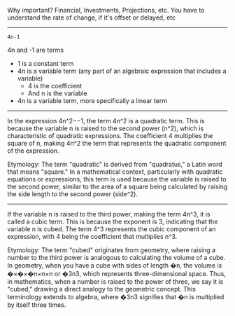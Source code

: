 
Why important? Financial, Investments, Projections, etc. You have to understand the rate of change, if it's offset or delayed, etc

---


`4n-1`

4n and -1 are terms

- 1 is a constant term
- 4n is a variable term (any part of an algebraic expression that includes a variable)
	- 4 is the coefficient
	- And n is the variable
- 4n is a variable term, more specifically a linear term

---

In the expression 4n^2−−1, the term 4n^2 is a quadratic term. This is because the variable n is raised to the second power (n^2), which is characteristic of quadratic expressions. The coefficient 4 multiplies the square of n, making 4n^2 the term that represents the quadratic component of the expression.

Etymology: The term "quadratic" is derived from "quadratus," a Latin word that means "square." In a mathematical context, particularly with quadratic equations or expressions, this term is used because the variable is raised to the second power, similar to the area of a square being calculated by raising the side length to the second power (side^2).

---
  
If the variable n is raised to the third power, making the term 4n^3, it is called a cubic term. This is because the exponent is 3, indicating that the variable n is cubed. The term 4^3 represents the cubic component of an expression, with 4 being the coefficient that multiplies n^3.

Etymology: The term "cubed" originates from geometry, where raising a number to the third power is analogous to calculating the volume of a cube. In geometry, when you have a cube with sides of length �n, the volume is �×�×�n×n×n or �3n3, which represents three-dimensional space. Thus, in mathematics, when a number is raised to the power of three, we say it is "cubed," drawing a direct analogy to the geometric concept. This terminology extends to algebra, where �3n3 signifies that �n is multiplied by itself three times.